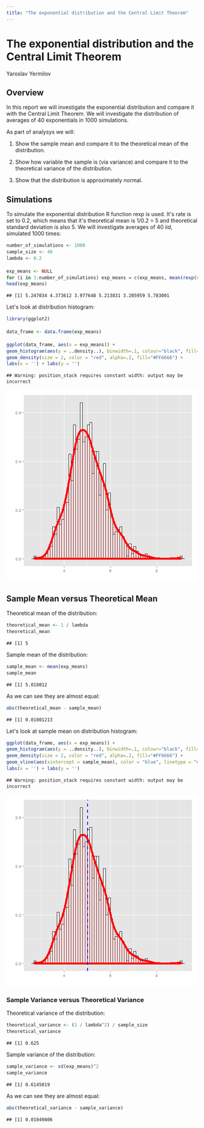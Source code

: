 ```yaml
---
title: "The exponential distribution and the Central Limit Theorem"
---
```


# The exponential distribution and the Central Limit Theorem
Yaroslav Yermilov

## Overview

In this report we will investigate the exponential distribution and compare it with the Central Limit Theorem. We will investigate the distribution of averages of 40 exponentials in 1000 simulations.

As part of analysys we will:

1. Show the sample mean and compare it to the theoretical mean of the distribution.

1. Show how variable the sample is (via variance) and compare it to the theoretical variance of the distribution.

1. Show that the distribution is approximately normal.


## Simulations

To simulate the exponential distribution R function rexp is used. It's rate is set to 0.2, which means that it's theoretical mean is 1/0.2 = 5 and theoretical standard deviation is also 5. 
We will investigate averages of 40 iid, simulated 1000 times:


```r
number_of_simulations <- 1000
sample_size <- 40
lambda <- 0.2

exp_means <- NULL
for (i in 1:number_of_simulations) exp_means = c(exp_means, mean(rexp(sample_size, rate = lambda)))
head(exp_means)
```

```
## [1] 5.247034 4.373612 3.977648 5.213831 3.205959 5.783001
```

Let's look at distribution histogram:


```r
library(ggplot2)

data_frame <- data.frame(exp_means)

ggplot(data_frame, aes(x = exp_means)) + 
geom_histogram(aes(y = ..density..), binwidth=.1, colour="black", fill="white") + 
geom_density(size = 2, color = "red", alpha=.2, fill="#FF6666") + 
labs(x = '') + labs(y = '')
```

```
## Warning: position_stack requires constant width: output may be incorrect
```

![plot of chunk unnamed-chunk-2](figure/unnamed-chunk-2-1.png) 

## Sample Mean versus Theoretical Mean

Theoretical mean of the distribution:


```r
theoretical_mean <- 1 / lambda
theoretical_mean
```

```
## [1] 5
```

Sample mean of the distribution:

```r
sample_mean <- mean(exp_means)
sample_mean
```

```
## [1] 5.018012
```

As we can see they are almost equal:

```r
abs(theoretical_mean - sample_mean)
```

```
## [1] 0.01801213
```

Let's look at sample mean on distribution histogram:


```r
ggplot(data_frame, aes(x = exp_means)) + 
geom_histogram(aes(y = ..density..), binwidth=.1, colour="black", fill="white") + 
geom_density(size = 2, color = "red", alpha=.2, fill="#FF6666") + 
geom_vline(aes(xintercept = sample_mean), color = "blue", linetype = "dashed", size = 1) +
labs(x = '') + labs(y = '')
```

```
## Warning: position_stack requires constant width: output may be incorrect
```

![plot of chunk unnamed-chunk-6](figure/unnamed-chunk-6-1.png) 

### Sample Variance versus Theoretical Variance

Theoretical variance of the distribution:

```r
theoretical_variance <- (1 / lambda^2) / sample_size
theoretical_variance
```

```
## [1] 0.625
```

Sample variance of the distribution:

```r
sample_variance <- sd(exp_means)^2
sample_variance
```

```
## [1] 0.6145019
```

As we can see they are almost equal:

```r
abs(theoretical_variance - sample_variance)
```

```
## [1] 0.01049806
```
